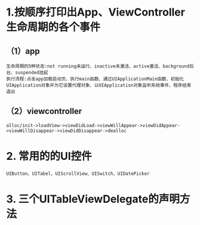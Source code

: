 # 1.按顺序打印出App、ViewController生命周期的各个事件
## （1）app
    生命周期的5种状态:not running未运行、inactive未激活、active激活、background后台、suspended挂起
    执行流程:点击app加载启动页、执行main函数、通过UIApplicationMain函数、初始化UIApplication对象并为它设置代理对象、以UIApplication对象监听系统事件、程序结束退出
## （2）viewcontroller
    alloc/init->loadView->viewDidLoad->viewWillAppear->viewDidAppear->viewWillDisappear->viewDidDisappear->dealloc
# 2. 常用的的UI控件
    UIButton、UITabel、UIScrollView、UISwitch、UIDatePicker
# 3. 三个UITableViewDelegate的声明方法

